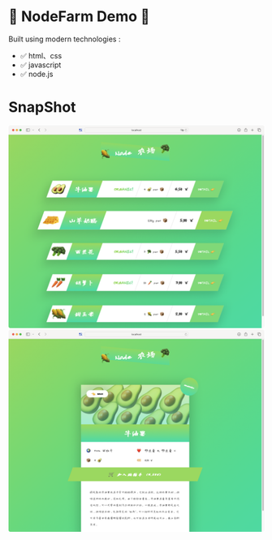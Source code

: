 # 🥦 NodeFarm Demo 🥑

Built using modern technologies :

- ✅ html、css
- ✅ javascript
- ✅ node.js

# SnapShot

![Index](./img/snap1.png)
![Details](./img/snap2.png)
